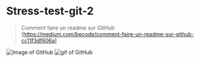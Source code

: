 # Stress-test-git-2



> Comment faire un readme sur GitHub
[https://medium.com/becode/comment-faire-un-readme-sur-github-cc11f3df606a]

![Image of GitHub](https://cdn0.tnwcdn.com/wp-content/blogs.dir/1/files/2018/03/GitHub-brave-hed-796x418.jpg)
![gif of GitHub](https://hackernoon.com/hn-images/1*zm5NLjdhGd3VVTA2u-xEPg.gif)
